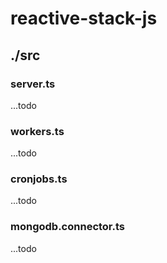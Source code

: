 # reactive-stack-js

## ./src

### server.ts
...todo

### workers.ts
...todo

### cronjobs.ts
...todo

### mongodb.connector.ts
...todo
